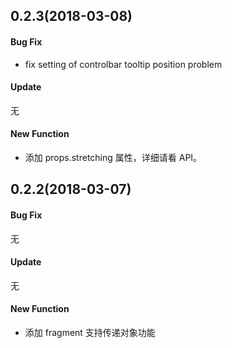 ## 0.2.3(2018-03-08)

#### Bug Fix

* fix setting of controlbar tooltip position problem

#### Update

无

#### New Function

* 添加 props.stretching 属性，详细请看 API。

## 0.2.2(2018-03-07)

#### Bug Fix

无

#### Update

无

#### New Function

* 添加 fragment 支持传递对象功能
